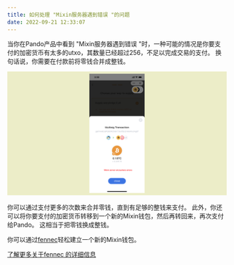 ```yaml
---
title: 如何处理 "Mixin服务器遇到错误 "的问题
date: 2022-09-21 12:33:07
---
```


当你在Pando产品中看到 "Mixin服务器遇到错误 "时，一种可能的情况是你要支付的加密货币有太多的utxo，其数量已经超过256，不足以完成交易的支付。 换句话说，你需要在付款前将零钱合并成整钱。

![](../assets/bug.png)

你可以通过支付更多的次数来合并零钱，直到有足够的整钱来支付。 此外，你还可以将你要支付的加密货币转移到一个新的Mixin钱包，然后再转回来，再次支付给Pando。 这相当于把零钱换成整钱。

你可以通过[fennec](https://pando.im/wallet/)轻松建立一个新的Mixin钱包。

[了解更多关于fennec 的详细信息](https://docs.pando.im/docs/apps/wallets/#fennec)